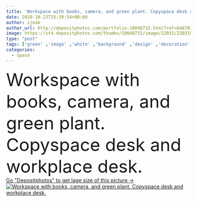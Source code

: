 ```yaml
---
title: 'Workspace with books, camera, and green plant. Copyspace desk and workplace desk.'
date: 2018-10-23T15:39:54+00:00
author: ijeab
author_url: http://depositphotos.com/portfolio-10048732.html?ref=64678756
image: https://st4.depositphotos.com/thumbs/10048732/image/22031/220319718/api_thumb_450.jpg?forcejpeg=true
type: "post"
tags: ['green' ,'image' ,'white' ,'background' ,'design' ,'decoration' ,'business' ,'empty' ,'studio' ,'Decor' ,'leaf' ,'flora' ,'technology' ,'retro' ,'vintage' ,'backdrop' ,'house' ,'office' ,'interior' ,'blank' ,'copyspace' ,'gallery' ,'book' ,'education' ,'camera' ,'mockup' ,'hipster' ,'copy space' ,'ofiice' ,'Mock Up' ,'scandicavian' ]
categories: 
  - space
---
```

<div aling="center">
            <font size="60"> Workspace with books, camera, and green plant. Copyspace desk and workplace desk.</font>   
</div>
<div>
    <a href='https://depositphotos.com/220319718/stock-photo-workspace-books-camera-green-plant.html?ref=64678756' target=_blank > Go "Depositphotos" to get lage size of this picture ->
        <img href='https://depositphotos.com/220319718/stock-photo-workspace-books-camera-green-plant.html?ref=64678756' src='https://st4.depositphotos.com/10048732/22031/i/950/depositphotos_220319718-stock-photo-workspace-books-camera-green-plant.jpg?forcejpeg=true' alt='Workspace with books, camera, and green plant. Copyspace desk and workplace desk.' >
    </a>
</div>
